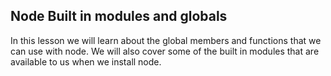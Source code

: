 ## Node Built in modules and globals

In this lesson we will learn about the global members and functions that we can use with node. 
We will also cover some of the built in modules that are available to us when we install node. 
